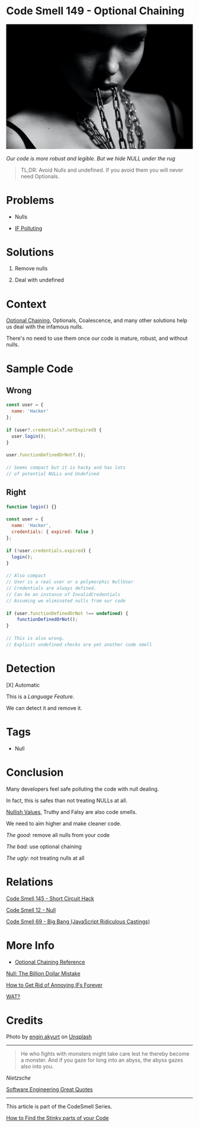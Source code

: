 # Code Smell 149 - Optional Chaining

![Code Smell 149 - Optional Chaining](engin-akyurt-eKBVDW1X2xY-unsplash.jpg)

*Our code is more robust and legible. But we hide NULL under the rug*

> TL;DR: Avoid Nulls and undefined. If you avoid them you will never need Optionals.

# Problems

- Nulls

- [IF Polluting](../../Theory/How%20to%20Get%20Rid%20of%20Annoying%20IFs%20Forever/readme.md)

# Solutions

1. Remove nulls

2. Deal with undefined

# Context

[Optional Chaining](https://developer.mozilla.org/en-US/docs/Web/JavaScript/Reference/Operators/Optional_chaining), Optionals, Coalescence, and many other solutions help us deal with the infamous nulls. 

There's no need to use them once our code is mature, robust, and without nulls.

# Sample Code

## Wrong

[Gist Url]: # (https://gist.github.com/mcsee/7f97455e51c8cd89319117103b25bda5)
```javascript
const user = {
  name: 'Hacker'
};

if (user?.credentials?.notExpired) {
  user.login();
}

user.functionDefinedOrNot?.();

// Seems compact but it is hacky and has lots
// of potential NULLs and Undefined
```

## Right

[Gist Url]: # (https://gist.github.com/mcsee/df8b74e09cd2bc4ee69e7b9197585a0a)
```javascript
function login() {}

const user = {
  name: 'Hacker',
  credentials: { expired: false }
};

if (!user.credentials.expired) {
  login();
}

// Also compact 
// User is a real user or a polymorphic NullUser
// Credentials are always defined.
// Can be an instance of InvalidCredentials
// Assuming we eliminated nulls from our code

if (user.functionDefinedOrNot !== undefined) {  
    functionDefinedOrNot();
}

// This is also wrong.
// Explicit undefined checks are yet another code smell
```

# Detection

[X] Automatic 

This is a *Language Feature*. 

We can detect it and remove it.

# Tags

- Null

# Conclusion

Many developers feel safe polluting the code with null dealing.

In fact, this is safes than not treating NULLs at all.

[Nullish Values](https://developer.mozilla.org/en-US/docs/Glossary/Nullish), Truthy and Falsy are also code smells.

We need to aim higher and make cleaner code.

*The good*: remove all nulls from your code

*The bad*: use optional chaining

*The ugly*: not treating nulls at all

# Relations

[Code Smell 145 - Short Circuit Hack](../../Code%20Smells/Code%20Smell%20145%20-%20Short%20Circuit%20Hack/readme.md)

[Code Smell 12 - Null](../../Code%20Smells/Code%20Smell%2012%20-%20Null/readme.md)

[Code Smell 69 - Big Bang (JavaScript Ridiculous Castings)](../../Code%20Smells/Code%20Smell%2069%20-%20Big%20Bang%20(JavaScript%20Ridiculous%20Castings)/readme.md)

# More Info

- [Optional Chaining Reference](https://developer.mozilla.org/en-US/docs/Web/JavaScript/Reference/Operators/Optional_chaining)

[Null: The Billion Dollar Mistake](../../Theory/Null%20-%20The%20Billion%20Dollar%20Mistake/readme.md)

[How to Get Rid of Annoying IFs Forever](../../Theory/How%20to%20Get%20Rid%20of%20Annoying%20IFs%20Forever/readme.md)

[WAT?](https://www.destroyallsoftware.com/talks/wat)

# Credits

Photo by [engin akyurt](https://unsplash.com/@enginakyurt) on [Unsplash](https://unsplash.com/s/photos/chains)
  
* * *

> He who fights with monsters might take care lest he thereby become a monster. And if you gaze for long into an abyss, the abyss gazes also into you.

_Nietzsche_
 
[Software Engineering Great Quotes](../../Quotes/Software%20Engineering%20Great%20Quotes/readme.md)

* * *

This article is part of the CodeSmell Series.

[How to Find the Stinky parts of your Code](../../Code%20Smells/How%20to%20Find%20the%20Stinky%20parts%20of%20your%20Code/readme.md)
